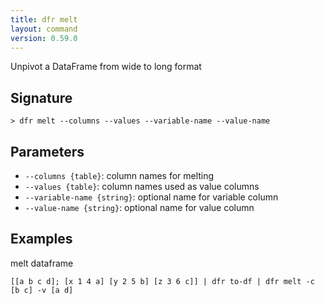 ```yaml
---
title: dfr melt
layout: command
version: 0.59.0
---
```


Unpivot a DataFrame from wide to long format

## Signature

```> dfr melt --columns --values --variable-name --value-name```

## Parameters

 -  `--columns {table}`: column names for melting
 -  `--values {table}`: column names used as value columns
 -  `--variable-name {string}`: optional name for variable column
 -  `--value-name {string}`: optional name for value column

## Examples

melt dataframe
```shell
[[a b c d]; [x 1 4 a] [y 2 5 b] [z 3 6 c]] | dfr to-df | dfr melt -c [b c] -v [a d]
```

